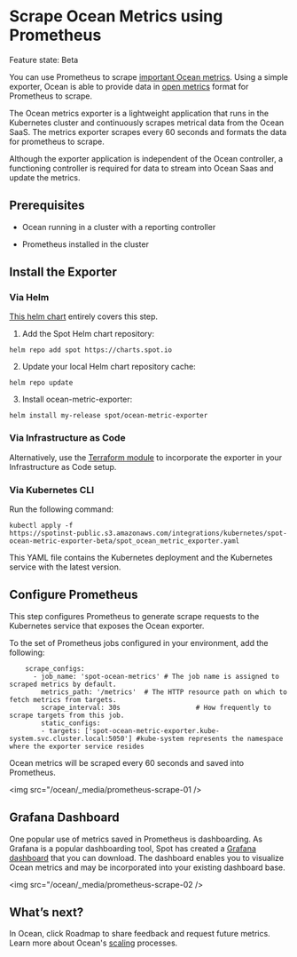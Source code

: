 # Scrape Ocean Metrics using Prometheus

Feature state: Beta

You can use Prometheus to scrape [important Ocean metrics](ocean/tools-and-integrations/prometheus/README). Using a simple exporter, Ocean is able to provide data in [open metrics](https://openmetrics.io/) format for Prometheus to scrape.

The Ocean metrics exporter is a lightweight application that runs in the Kubernetes cluster and continuously scrapes metrical data from the Ocean SaaS. The metrics exporter scrapes every 60 seconds and formats the data for prometheus to scrape.

Although the exporter application is independent of the Ocean controller, a functioning controller is required for data to stream into Ocean Saas and update the metrics.

## Prerequisites

* Ocean running in a cluster with a reporting controller

* Prometheus installed in the cluster

## Install the Exporter

### Via Helm
[This helm chart](https://github.com/spotinst/charts/tree/main/charts/ocean-metric-exporter) entirely covers this step.
1. Add the Spot Helm chart repository:

`helm repo add spot https://charts.spot.io`

2. Update your local Helm chart repository cache:

`helm repo update`

3. Install ocean-metric-exporter:

`helm install my-release spot/ocean-metric-exporter`

### Via Infrastructure as Code
Alternatively, use the [Terraform module](https://registry.terraform.io/modules/spotinst/ocean-metric-exporter/spotinst/latest) to incorporate the exporter in your Infrastructure as Code setup.

### Via Kubernetes CLI
Run the following command:
```
kubectl apply -f
https://spotinst-public.s3.amazonaws.com/integrations/kubernetes/spot-ocean-metric-exporter-beta/spot_ocean_metric_exporter.yaml
```

This YAML file contains the Kubernetes deployment and the Kubernetes service with the latest version.

## Configure Prometheus

This step configures Prometheus to generate scrape requests to the Kubernetes service that exposes the Ocean exporter.

To the set of Prometheus jobs configured in your environment, add the following:

```
    scrape_configs:
      - job_name: 'spot-ocean-metrics' # The job name is assigned to scraped metrics by default.
        metrics_path: '/metrics'  # The HTTP resource path on which to fetch metrics from targets.
        scrape_interval: 30s                   # How frequently to scrape targets from this job.
        static_configs:
        - targets: ['spot-ocean-metric-exporter.kube-system.svc.cluster.local:5050'] #kube-system represents the namespace where the exporter service resides
```

Ocean metrics will be scraped every 60 seconds and saved into Prometheus.

<img src="/ocean/_media/prometheus-scrape-01 />

## Grafana Dashboard
One popular use of metrics saved in Prometheus is dashboarding. As Grafana is a popular dashboarding tool, Spot has created a [Grafana dashboard](https://grafana.com/grafana/dashboards/16475) that you can download. The dashboard enables you to visualize Ocean metrics and may be incorporated into your existing dashboard base.

<img src="/ocean/_media/prometheus-scrape-02 />

## What’s next?

In Ocean, click Roadmap to share feedback and request future metrics.
Learn more about Ocean's [scaling](ocean/features/scaling-kubernetes) processes.
